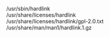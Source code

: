 /usr/sbin/hardlink  
/usr/share/licenses/hardlink  
/usr/share/licenses/hardlink/gpl-2.0.txt  
/usr/share/man/man1/hardlink.1.gz  
